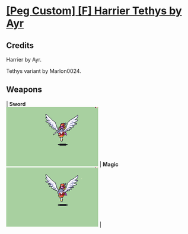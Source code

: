 # [\[Peg Custom\] \[F\] Harrier Tethys by Ayr](./)
## Credits

Harrier by Ayr.

Tethys variant by Marlon0024.

## Weapons

| <b>Sword</b><br/><img alt="Sword animation" src="./1.%20Sword/Sword.gif"/> | <b>Magic</b><br/><img alt="Magic animation" src="./6.%20Magic/Magic.gif"/> |
